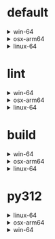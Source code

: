 # default

<details>
<summary>win-64</summary>

|Dependency|Before|After|Change|Package|
|-|-|-|-|-|
|**ordered_enum**|0.0.8|0.0.9|Patch Upgrade|conda|
|**pydantic**|2.7.1|2.7.4|Patch Upgrade|conda|
|**pytest**|8.2.1|8.2.2|Patch Upgrade|conda|
|ca-certificates|2024.2.2|2024.6.2|Minor Upgrade|conda|
|libsqlite|3.45.3|3.46.0|Minor Upgrade|conda|
|libzlib|1.2.13|1.3.1|Minor Upgrade|conda|
|packaging|24.0|24.1|Minor Upgrade|conda|
|typing-extensions|4.11.0|4.12.2|Minor Upgrade|conda|
|typing_extensions|4.11.0|4.12.2|Minor Upgrade|conda|
|vc14_runtime|14.38.33135|14.40.33810|Minor Upgrade|conda|
|vs2015_runtime|14.38.33135|14.40.33810|Minor Upgrade|conda|
|zipp|3.17.0|3.19.2|Minor Upgrade|conda|
|openssl|3.3.0|3.3.1|Patch Upgrade|conda|
|pydantic-core|2.18.2|2.18.4|Patch Upgrade|conda|
|vc|ha32ba9b_20|h8a93ad2_20|Only build string|conda|

</details>

<details>
<summary>osx-arm64</summary>

|Dependency|Before|After|Change|Package|
|-|-|-|-|-|
|**ordered_enum**|0.0.8|0.0.9|Patch Upgrade|conda|
|**pydantic**|2.7.1|2.7.4|Patch Upgrade|conda|
|**pytest**|8.2.1|8.2.2|Patch Upgrade|conda|
|**py-rattler**|py312h1a1520d_0|py312had01cb0_0|Only build string|conda|
|ca-certificates|2024.2.2|2024.6.2|Minor Upgrade|conda|
|libsqlite|3.45.3|3.46.0|Minor Upgrade|conda|
|libzlib|1.2.13|1.3.1|Minor Upgrade|conda|
|packaging|24.0|24.1|Minor Upgrade|conda|
|typing-extensions|4.11.0|4.12.2|Minor Upgrade|conda|
|typing_extensions|4.11.0|4.12.2|Minor Upgrade|conda|
|zipp|3.17.0|3.19.2|Minor Upgrade|conda|
|openssl|3.3.0|3.3.1|Patch Upgrade|conda|
|pydantic-core|2.18.2|2.18.4|Patch Upgrade|conda|

</details>

<details>
<summary>linux-64</summary>

|Dependency|Before|After|Change|Package|
|-|-|-|-|-|
|**ordered_enum**|0.0.8|0.0.9|Patch Upgrade|conda|
|**pydantic**|2.7.1|2.7.4|Patch Upgrade|conda|
|**pytest**|8.2.1|8.2.2|Patch Upgrade|conda|
|ca-certificates|2024.2.2|2024.6.2|Minor Upgrade|conda|
|libsqlite|3.45.3|3.46.0|Minor Upgrade|conda|
|libzlib|1.2.13|1.3.1|Minor Upgrade|conda|
|packaging|24.0|24.1|Minor Upgrade|conda|
|typing-extensions|4.11.0|4.12.2|Minor Upgrade|conda|
|typing_extensions|4.11.0|4.12.2|Minor Upgrade|conda|
|zipp|3.17.0|3.19.2|Minor Upgrade|conda|
|openssl|3.3.0|3.3.1|Patch Upgrade|conda|
|pydantic-core|2.18.2|2.18.4|Patch Upgrade|conda|
|ld_impl_linux-64|hf3520f5_1|hf3520f5_4|Only build string|conda|
|libgcc-ng|h77fa898_7|h77fa898_9|Only build string|conda|
|libgomp|h77fa898_7|h77fa898_9|Only build string|conda|

</details>

# lint

<details>
<summary>win-64</summary>

|Dependency|Before|After|Change|Package|
|-|-|-|-|-|
|**typos**|1.21.0|1.22.7|Minor Upgrade|conda|
|**ruff**|0.4.4|0.4.9|Patch Upgrade|conda|
|ca-certificates|2024.2.2|2024.6.2|Minor Upgrade|conda|
|filelock|3.14.0|3.15.1|Minor Upgrade|conda|
|libsqlite|3.45.3|3.46.0|Minor Upgrade|conda|
|libzlib|1.2.13|1.3.1|Minor Upgrade|conda|
|nodeenv|1.8.0|1.9.1|Minor Upgrade|conda|
|vc14_runtime|14.38.33135|14.40.33810|Minor Upgrade|conda|
|vs2015_runtime|14.38.33135|14.40.33810|Minor Upgrade|conda|
|openssl|3.3.0|3.3.1|Patch Upgrade|conda|
|vc|ha32ba9b_20|h8a93ad2_20|Only build string|conda|

</details>

<details>
<summary>osx-arm64</summary>

|Dependency|Before|After|Change|Package|
|-|-|-|-|-|
|**typos**|1.21.0|1.22.7|Minor Upgrade|conda|
|**ruff**|0.4.4|0.4.9|Patch Upgrade|conda|
|ca-certificates|2024.2.2|2024.6.2|Minor Upgrade|conda|
|filelock|3.14.0|3.15.1|Minor Upgrade|conda|
|libsqlite|3.45.3|3.46.0|Minor Upgrade|conda|
|libzlib|1.2.13|1.3.1|Minor Upgrade|conda|
|nodeenv|1.8.0|1.9.1|Minor Upgrade|conda|
|openssl|3.3.0|3.3.1|Patch Upgrade|conda|

</details>

<details>
<summary>linux-64</summary>

|Dependency|Before|After|Change|Package|
|-|-|-|-|-|
|**typos**|1.21.0|1.22.7|Minor Upgrade|conda|
|**ruff**|0.4.4|0.4.9|Patch Upgrade|conda|
|ca-certificates|2024.2.2|2024.6.2|Minor Upgrade|conda|
|filelock|3.14.0|3.15.1|Minor Upgrade|conda|
|libsqlite|3.45.3|3.46.0|Minor Upgrade|conda|
|libzlib|1.2.13|1.3.1|Minor Upgrade|conda|
|nodeenv|1.8.0|1.9.1|Minor Upgrade|conda|
|openssl|3.3.0|3.3.1|Patch Upgrade|conda|
|ld_impl_linux-64|hf3520f5_1|hf3520f5_4|Only build string|conda|
|libgcc-ng|h77fa898_7|h77fa898_9|Only build string|conda|
|libgomp|h77fa898_7|h77fa898_9|Only build string|conda|
|libstdcxx-ng|hc0a3c3a_7|hc0a3c3a_9|Only build string|conda|

</details>

# build

<details>
<summary>win-64</summary>

|Dependency|Before|After|Change|Package|
|-|-|-|-|-|
|**ordered_enum**|0.0.8|0.0.9|Patch Upgrade|conda|
|**pydantic**|2.7.1|2.7.4|Patch Upgrade|conda|
|ca-certificates|2024.2.2|2024.6.2|Minor Upgrade|conda|
|certifi|2024.2.2|2024.6.2|Minor Upgrade|conda|
|libsqlite|3.45.3|3.46.0|Minor Upgrade|conda|
|libzlib|1.2.13|1.3.1|Minor Upgrade|conda|
|more-itertools|10.2.0|10.3.0|Minor Upgrade|conda|
|packaging|24.0|24.1|Minor Upgrade|conda|
|pkginfo|1.10.0|1.11.1|Minor Upgrade|conda|
|typing-extensions|4.11.0|4.12.2|Minor Upgrade|conda|
|typing_extensions|4.11.0|4.12.2|Minor Upgrade|conda|
|vc14_runtime|14.38.33135|14.40.33810|Minor Upgrade|conda|
|vs2015_runtime|14.38.33135|14.40.33810|Minor Upgrade|conda|
|zipp|3.17.0|3.19.2|Minor Upgrade|conda|
|openssl|3.3.0|3.3.1|Patch Upgrade|conda|
|pydantic-core|2.18.2|2.18.4|Patch Upgrade|conda|
|requests|2.32.2|2.32.3|Patch Upgrade|conda|
|vc|ha32ba9b_20|h8a93ad2_20|Only build string|conda|

</details>

<details>
<summary>osx-arm64</summary>

|Dependency|Before|After|Change|Package|
|-|-|-|-|-|
|**ordered_enum**|0.0.8|0.0.9|Patch Upgrade|conda|
|**pydantic**|2.7.1|2.7.4|Patch Upgrade|conda|
|ca-certificates|2024.2.2|2024.6.2|Minor Upgrade|conda|
|certifi|2024.2.2|2024.6.2|Minor Upgrade|conda|
|libsqlite|3.45.3|3.46.0|Minor Upgrade|conda|
|libzlib|1.2.13|1.3.1|Minor Upgrade|conda|
|more-itertools|10.2.0|10.3.0|Minor Upgrade|conda|
|packaging|24.0|24.1|Minor Upgrade|conda|
|pkginfo|1.10.0|1.11.1|Minor Upgrade|conda|
|typing-extensions|4.11.0|4.12.2|Minor Upgrade|conda|
|typing_extensions|4.11.0|4.12.2|Minor Upgrade|conda|
|zipp|3.17.0|3.19.2|Minor Upgrade|conda|
|openssl|3.3.0|3.3.1|Patch Upgrade|conda|
|pydantic-core|2.18.2|2.18.4|Patch Upgrade|conda|
|requests|2.32.2|2.32.3|Patch Upgrade|conda|

</details>

<details>
<summary>linux-64</summary>

|Dependency|Before|After|Change|Package|
|-|-|-|-|-|
|**ordered_enum**|0.0.8|0.0.9|Patch Upgrade|conda|
|**pydantic**|2.7.1|2.7.4|Patch Upgrade|conda|
|ca-certificates|2024.2.2|2024.6.2|Minor Upgrade|conda|
|certifi|2024.2.2|2024.6.2|Minor Upgrade|conda|
|libsqlite|3.45.3|3.46.0|Minor Upgrade|conda|
|libzlib|1.2.13|1.3.1|Minor Upgrade|conda|
|more-itertools|10.2.0|10.3.0|Minor Upgrade|conda|
|packaging|24.0|24.1|Minor Upgrade|conda|
|pkginfo|1.10.0|1.11.1|Minor Upgrade|conda|
|typing-extensions|4.11.0|4.12.2|Minor Upgrade|conda|
|typing_extensions|4.11.0|4.12.2|Minor Upgrade|conda|
|zipp|3.17.0|3.19.2|Minor Upgrade|conda|
|cryptography|42.0.7|42.0.8|Patch Upgrade|conda|
|openssl|3.3.0|3.3.1|Patch Upgrade|conda|
|pydantic-core|2.18.2|2.18.4|Patch Upgrade|conda|
|requests|2.32.2|2.32.3|Patch Upgrade|conda|
|ld_impl_linux-64|hf3520f5_1|hf3520f5_4|Only build string|conda|
|libgcc-ng|h77fa898_7|h77fa898_9|Only build string|conda|
|libgomp|h77fa898_7|h77fa898_9|Only build string|conda|
|libstdcxx-ng|hc0a3c3a_7|hc0a3c3a_9|Only build string|conda|

</details>

# py312

<details>
<summary>linux-64</summary>

|Dependency|Before|After|Change|Package|
|-|-|-|-|-|
|**ordered_enum**|0.0.8|0.0.9|Patch Upgrade|conda|
|**pydantic**|2.7.1|2.7.4|Patch Upgrade|conda|
|**pytest**|8.2.1|8.2.2|Patch Upgrade|conda|
|ca-certificates|2024.2.2|2024.6.2|Minor Upgrade|conda|
|libsqlite|3.45.3|3.46.0|Minor Upgrade|conda|
|libzlib|1.2.13|1.3.1|Minor Upgrade|conda|
|packaging|24.0|24.1|Minor Upgrade|conda|
|typing-extensions|4.11.0|4.12.2|Minor Upgrade|conda|
|typing_extensions|4.11.0|4.12.2|Minor Upgrade|conda|
|zipp|3.17.0|3.19.2|Minor Upgrade|conda|
|openssl|3.3.0|3.3.1|Patch Upgrade|conda|
|pydantic-core|2.18.2|2.18.4|Patch Upgrade|conda|
|ld_impl_linux-64|hf3520f5_1|hf3520f5_4|Only build string|conda|
|libgcc-ng|h77fa898_7|h77fa898_9|Only build string|conda|
|libgomp|h77fa898_7|h77fa898_9|Only build string|conda|

</details>

<details>
<summary>osx-arm64</summary>

|Dependency|Before|After|Change|Package|
|-|-|-|-|-|
|**ordered_enum**|0.0.8|0.0.9|Patch Upgrade|conda|
|**pydantic**|2.7.1|2.7.4|Patch Upgrade|conda|
|**pytest**|8.2.1|8.2.2|Patch Upgrade|conda|
|**py-rattler**|py312h1a1520d_0|py312had01cb0_0|Only build string|conda|
|ca-certificates|2024.2.2|2024.6.2|Minor Upgrade|conda|
|libsqlite|3.45.3|3.46.0|Minor Upgrade|conda|
|libzlib|1.2.13|1.3.1|Minor Upgrade|conda|
|packaging|24.0|24.1|Minor Upgrade|conda|
|typing-extensions|4.11.0|4.12.2|Minor Upgrade|conda|
|typing_extensions|4.11.0|4.12.2|Minor Upgrade|conda|
|zipp|3.17.0|3.19.2|Minor Upgrade|conda|
|openssl|3.3.0|3.3.1|Patch Upgrade|conda|
|pydantic-core|2.18.2|2.18.4|Patch Upgrade|conda|

</details>

<details>
<summary>win-64</summary>

|Dependency|Before|After|Change|Package|
|-|-|-|-|-|
|**ordered_enum**|0.0.8|0.0.9|Patch Upgrade|conda|
|**pydantic**|2.7.1|2.7.4|Patch Upgrade|conda|
|**pytest**|8.2.1|8.2.2|Patch Upgrade|conda|
|ca-certificates|2024.2.2|2024.6.2|Minor Upgrade|conda|
|libsqlite|3.45.3|3.46.0|Minor Upgrade|conda|
|libzlib|1.2.13|1.3.1|Minor Upgrade|conda|
|packaging|24.0|24.1|Minor Upgrade|conda|
|typing-extensions|4.11.0|4.12.2|Minor Upgrade|conda|
|typing_extensions|4.11.0|4.12.2|Minor Upgrade|conda|
|vc14_runtime|14.38.33135|14.40.33810|Minor Upgrade|conda|
|vs2015_runtime|14.38.33135|14.40.33810|Minor Upgrade|conda|
|zipp|3.17.0|3.19.2|Minor Upgrade|conda|
|openssl|3.3.0|3.3.1|Patch Upgrade|conda|
|pydantic-core|2.18.2|2.18.4|Patch Upgrade|conda|
|vc|ha32ba9b_20|h8a93ad2_20|Only build string|conda|

</details>

[^1]: *Cursive* means explicit dependency.
[^2]: Dependency got downgraded.
